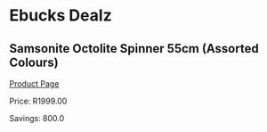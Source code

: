 
# Ebucks Dealz
## Samsonite Octolite Spinner 55cm (Assorted Colours)
[Product Page](https://www.ebucks.com/web/shop/productSelected.do?prodId=1074747642&catId=363334443)

Price: R1999.00

Savings: 800.0


	